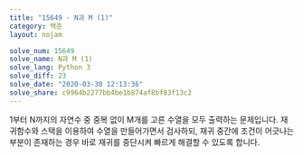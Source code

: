 ```yaml
---
title: "15649 - N과 M (1)"
category: 백준
layout: nojam

solve_num: 15649
solve_name: N과 M (1)
solve_lang: Python 3
solve_diff: 23
solve_date: "2020-03-30 12:13:36"
solve_share: c9964b2277bb4be1b874af8bf83f13c2
---
```


1부터 N까지의 자연수 중 중복 없이 M개를 고른 수열을 모두 출력하는 문제입니다. 재귀함수와 스택을 이용하여 수열을 만들어가면서 검사하되, 재귀 중간에 조건이 어긋나는 부분이 존재하는 경우 바로 재귀를 중단시켜 빠르게 해결할 수 있도록 합니다.
